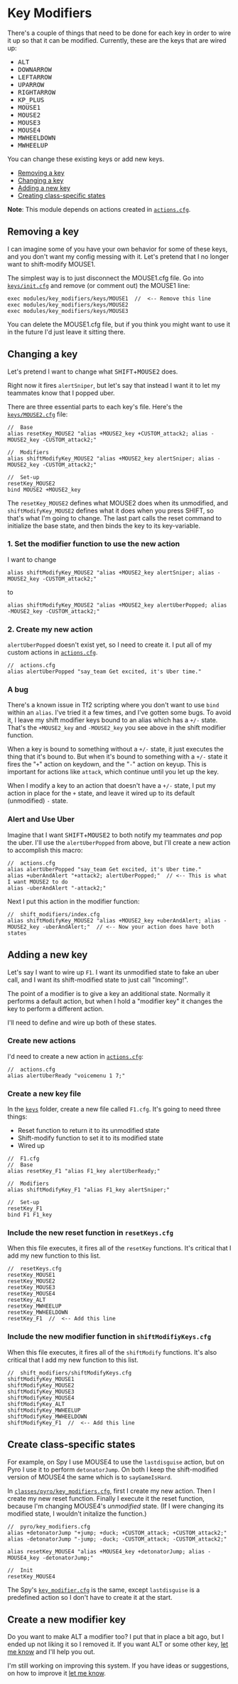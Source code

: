 # Key Modifiers

There's a couple of things that need to be done for each key in order to wire it up so that it can be modified. Currently, these are the keys that are wired up:

- <kbd>ALT</kbd>
- <kbd>DOWNARROW</kbd>
- <kbd>LEFTARROW</kbd>
- <kbd>UPARROW</kbd>
- <kbd>RIGHTARROW</kbd>
- <kbd>KP_PLUS</kbd>
- <kbd>MOUSE1</kbd>
- <kbd>MOUSE2</kbd>
- <kbd>MOUSE3</kbd>
- <kbd>MOUSE4</kbd>
- <kbd>MWHEELDOWN</kbd>
- <kbd>MWHEELUP</kbd>

You can change these existing keys or add new keys.

- [Removing a key](#removing-a-key)
- [Changing a key](#changing-a-key)
- [Adding a new key](#adding-a-new-key)
- [Creating class-specific states](#create-class-specific-states)

**Note**: This module depends on actions created in [`actions.cfg`](../../actions.cfg).

## Removing a key

I can imagine some of you have your own behavior for some of these keys, and you don't want my config messing with it. Let's pretend that I no longer want to shift-modify MOUSE1.

The simplest way is to just disconnect the MOUSE1.cfg file. Go into [`keys/init.cfg`](./keys/init.cfg) and remove (or comment out) the MOUSE1 line:

```
exec modules/key_modifiers/keys/MOUSE1  //  <-- Remove this line
exec modules/key_modifiers/keys/MOUSE2
exec modules/key_modifiers/keys/MOUSE3
```

You can delete the MOUSE1.cfg file, but if you think you might want to use it in the future I'd just leave it sitting there.

## Changing a key

Let's pretend I want to change what <kbd>SHIFT</kbd>+<kbd>MOUSE2</kbd> does.

Right now it fires `alertSniper`, but let's say that instead I want it to let my teammates know that I popped uber.

There are three essential parts to each key's file. Here's the [`keys/MOUSE2.cfg`](./keys/MOUSE2.cfg) file:

```
//  Base
alias resetKey_MOUSE2 "alias +MOUSE2_key +CUSTOM_attack2; alias -MOUSE2_key -CUSTOM_attack2;"

//  Modifiers
alias shiftModifyKey_MOUSE2 "alias +MOUSE2_key alertSniper; alias -MOUSE2_key -CUSTOM_attack2;"

//  Set-up
resetKey_MOUSE2
bind MOUSE2 +MOUSE2_key
```

The `resetKey_MOUSE2` defines what MOUSE2 does when its unmodified, and `shiftModifyKey_MOUSE2` defines what it does when you press SHIFT, so that's what I'm going to change. The last part calls the reset command to initialize the base state, and then binds the key to its key-variable.

### 1. Set the modifier function to use the new action

I want to change

```
alias shiftModifyKey_MOUSE2 "alias +MOUSE2_key alertSniper; alias -MOUSE2_key -CUSTOM_attack2;"
```

to

```
alias shiftModifyKey_MOUSE2 "alias +MOUSE2_key alertUberPopped; alias -MOUSE2_key -CUSTOM_attack2;"
```

### 2. Create my new action

`alertUberPopped` doesn't exist yet, so I need to create it. I put all of my custom actions in [`actions.cfg`](../../actions.cfg).

```
//  actions.cfg
alias alertUberPopped "say_team Get excited, it's Uber time."
```

### A bug

There's a known issue in Tf2 scripting where you don't want to use `bind` within an `alias`. I've tried it a few times, and I've gotten some bugs. To avoid it, I leave my shift modifier keys bound to an alias which has a `+/-` state. That's the `+MOUSE2_key` and `-MOUSE2_key` you see above in the shift modifier function.

When a key is bound to something without a `+/-` state, it just executes the thing that it's bound to. But when it's bound to something with a `+/-` state it fires the "`+`" action on keydown, and the "`-`" action on keyup. This is important for actions like `attack`, which continue until you let up the key.

When I modify a key to an action that doesn't have a `+/-` state, I put my action in place for the `+` state, and leave it wired up to its default (unmodified) `-` state.

### Alert and Use Uber

Imagine that I want <kbd>SHIFT</kbd>+<kbd>MOUSE2</kbd> to both notify my teammates _and_ pop the uber. I'll use the `alertUberPopped` from above, but I'll create a new action to accomplish this macro:

```
//  actions.cfg
alias alertUberPopped "say_team Get excited, it's Uber time."
alias +uberAndAlert "+attack2; alertUberPopped;"  // <-- This is what I want MOUSE2 to do
alias -uberAndAlert "-attack2;"
```

Next I put this action in the modifier function:

```
//  shift_modifiers/index.cfg
alias shiftModifyKey_MOUSE2 "alias +MOUSE2_key +uberAndAlert; alias -MOUSE2_key -uberAndAlert;"  // <-- Now your action does have both states
```

## Adding a new key

Let's say I want to wire up `F1`. I want its unmodified state to fake an uber call, and I want its shift-modified state to just call "Incoming!".

The point of a modifier is to give a key an additional state. Normally it performs a default action, but when I hold a "modifier key" it changes the key to perform a different action.

I'll need to define and wire up both of these states.

### Create new actions

I'd need to create a new action in [`actions.cfg`](../../actions.cfg):

```
//  actions.cfg
alias alertUberReady "voicemenu 1 7;"
```

### Create a new key file

In the [`keys`](./keys) folder, create a new file called `F1.cfg`. It's going to need three things:

- Reset function to return it to its unmodified state
- Shift-modify function to set it to its modified state
- Wired up

```
//  F1.cfg
//  Base
alias resetKey_F1 "alias F1_key alertUberReady;"

//  Modifiers
alias shiftModifyKey_F1 "alias F1_key alertSniper;"

//  Set-up
resetKey_F1
bind F1 F1_key
```

### Include the new reset function in `resetKeys.cfg`

When this file executes, it fires all of the `resetKey` functions. It's critical that I add my new function to this list.

```
//  resetKeys.cfg
resetKey_MOUSE1
resetKey_MOUSE2
resetKey_MOUSE3
resetKey_MOUSE4
resetKey_ALT
resetKey_MWHEELUP
resetKey_MWHEELDOWN
resetKey_F1  //  <-- Add this line
```

### Include the new modifier function in `shiftModifiyKeys.cfg`

When this file executes, it fires all of the `shiftModify` functions. It's also critical that I add my new function to this list.

```
//  shift_modifiers/shiftModifyKeys.cfg
shiftModifyKey_MOUSE1
shiftModifyKey_MOUSE2
shiftModifyKey_MOUSE3
shiftModifyKey_MOUSE4
shiftModifyKey_ALT
shiftModifyKey_MWHEELUP
shiftModifyKey_MWHEELDOWN
shiftModifyKey_F1  //  <-- Add this line
```

## Create class-specific states

For example, on Spy I use MOUSE4 to use the `lastdisguise` action, but on Pyro I use it to perform `detonatorJump`. On both I keep the shift-modified version of MOUSE4 the same which is to `sayGameIsHard`.

In [`classes/pyro/key_modifiers.cfg`](../../classes/pyro/key_modifiers.cfg), first I create my new action. Then I create my new reset function. Finally I execute it the reset function, because I'm changing MOUSE4's _unmodified_ state. (If I were changing its modified state, I wouldn't initalize the function.)

```
//  pyro/key_modifiers.cfg
alias +detonatorJump "+jump; +duck; +CUSTOM_attack; +CUSTOM_attack2;"
alias -detonatorJump "-jump; -duck; -CUSTOM_attack; -CUSTOM_attack2;"

alias resetKey_MOUSE4 "alias +MOUSE4_key +detonatorJump; alias -MOUSE4_key -detonatorJump;"

//  Init
resetKey_MOUSE4
```

The Spy's [`key_modifier.cfg`](../../classes/spy/key_modifiers.cfg) is the same, except `lastdisguise` is a predefined action so I don't have to create it at the start.

## Create a new modifier key

Do you want to make ALT a modifier too? I put that in place a bit ago, but I ended up not liking it so I removed it. If you want ALT or some other key, [let me know](https://github.com/rufio-tf2/rufio-config/issues/new) and I'll help you out.

I'm still working on improving this system. If you have ideas or suggestions, on how to improve it [let me know](https://github.com/rufio-tf2/rufio-config/issues/new).
